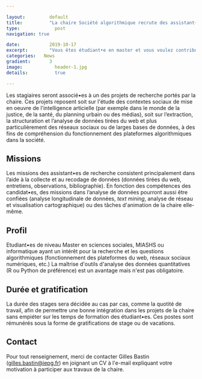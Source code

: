 ```yaml
---

layout:			default
title:  		"La chaire Société algorithmique recrute des assistant•es de recherche<br><i>The Algorithmic society chair is looking for research assistants</i>"
type:			  post
navigation: true

date:   		2019-10-17
excerpt: 		"Vous êtes étudiant•e en master et vous voulez contribuer aux recherches menées dans le cadre de la chaire ? Plusieurs positions d'assistant•es de recherche sont ouvertes sous la forme de stages ou de vacations.<br><i>You are a master student and you want to contribute to the research carried out within the chair? Several positions of research assistants are opened in the form of internships or vacations.</i>"
categories:   News
gradient: 		3
image: 			  header-1.jpg
details:		  true

---
```


Les stagiaires seront associé•es à un des projets de recherche portés par la chaire.
Ces projets reposent soit sur l'étude des contextes sociaux de mise en oeuvre de l'intelligence articielle (par exemple dans le monde de la justice, de la santé, du planning urbain ou des médias),
soit sur l’extraction, la structuration et l’analyse de données tirées du web et plus particulièrement des réseaux sociaux ou de larges bases de données, à des fins de compréhension du fonctionnement des plateformes algorithmiques dans la société.

## Missions

Les missions des assistant•es de recherche consistent principalement dans l’aide à la collecte et au recodage de données (données tirées du web, entretiens, observations, bibliographie).
En fonction des compétences des candidat•es, des missions dans l’analyse de données pourront aussi être confiées
(analyse longitudinale de données, <i>text mining</i>, analyse de réseau et visualisation cartographique) ou des tâches d'animation de la chaire elle-même.

## Profil

Etudiant•es de niveau Master en sciences sociales, MIASHS ou informatique ayant un intérêt pour la recherche et les questions algorithmiques (fonctionnement des plateformes du web, réseaux sociaux numériques, etc.)
La maîtrise d'outils d'analyse des données quantitatives (R ou Python de préférence) est un avantage mais n'est pas obligatoire.

## Durée et gratification
La durée des stages sera décidée au cas par cas, comme la quotité de travail, afin de permettre une bonne intégration dans les projets de la chaire sans empiéter sur les temps de formation des étudiant•es.
Ces postes sont rémunérés sous la forme de gratifications de stage ou de vacations.

## Contact
Pour tout renseignement, merci de contacter Gilles Bastin (<a href="mailto:gilles.bastin@iepg.fr">gilles.bastin@iepg.fr</a>) en joignant un CV à l'e-mail expliquant votre motivation à participer aux travaux de la chaire.
